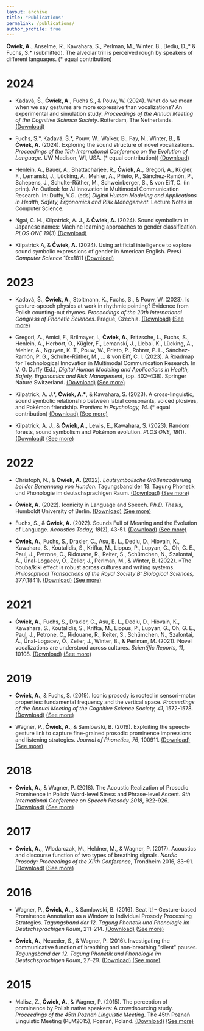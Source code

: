 ```yaml
---
layout: archive
title: "Publications"
permalink: /publications/
author_profile: true
---
```


**Ćwiek, A.**, Anselme, R., Kawahara, S., Perlman, M., Winter, B., Dediu, D.,\* & Fuchs, S.\* (submitted). The alveolar trill is perceived rough by speakers of different languages. (\* equal contribution)

2024
===

- Kadavá, Š., **Ćwiek, A.**, Fuchs S., & Pouw, W. (2024). What do we mean when we say gestures are more expressive than vocalizations? An experimental and simulation study. *Proceedings of the Annual Meeting of the Cognitive Science Society*. Rotterdam, The Netherlands. [(Download)](https://www.researchgate.net/publication/380533308_What_do_we_mean_when_we_say_gestures_are_more_expressive_than_vocalizations_An_experimental_and_simulation_study)

- Fuchs, S.\*, Kadavá, Š.\*, Pouw, W., Walker, B., Fay, N., Winter, B., & **Ćwiek, A.** (2024). Exploring the sound structure of novel vocalizations. *Proceedings of the 15th International Conference on the Evolution of Language*. UW Madison, WI, USA. (\* equal contribution)) [(Download)](https://evolang2024.github.io/proceedings/papers/evolang15_paper_113.pdf)

- Henlein, A., Bauer, A., Bhattacharjee, R., **Ćwiek, A.**, Gregori, A., Kügler, F., Lemanski, J., Lücking, A., Mehler, A., Prieto, P., Sánchez-Ramón, P., Schepens, J., Schulte-Rüther, M., Schweinberger, S., & von Eiff, C. (in print). An Outlook for AI Innovation in Multimodal Communication Research. In: Duffy, V.G. (eds) *Digital Human Modeling and Applications in Health, Safety, Ergonomics and Risk Management*. Lecture Notes in Computer Science.

- Ngai, C. H., Kilpatrick, A. J., & **Ćwiek, A.** (2024). Sound symbolism in Japanese names: Machine learning approaches to gender classification. *PLOS ONE 19*(3) [(Download)](https://journals.plos.org/plosone/article?id=10.1371/journal.pone.0297440)

- Kilpatrick A, & **Ćwiek, A.** (2024). Using artificial intelligence to explore sound symbolic expressions of gender in American English. *PeerJ Computer Science* 10:e1811 [(Download)](https://doi.org/10.7717/peerj-cs.1811)

2023
===

- Kadavá, Š., **Ćwiek, A.**, Stoltmann, K., Fuchs, S., & Pouw, W. (2023). Is gesture-speech physics at work in rhythmic pointing? Evidence from Polish counting-out rhymes. *Proceedings of the 20th International Congress of Phonetic Sciences*. Prague, Czechia. [(Download)](https://osf.io/67fzc/) [(See more)](http://olacwiek.github.io/publication/2023_kadava_gesture-speech)

- Gregori, A., Amici, F., Brilmayer, I., **Ćwiek, A.**, Fritzsche, L., Fuchs, S., Henlein, A., Herbort, O., Kügler, F., Lemanski, J., Liebal, K., Lücking, A., Mehler, A., Nguyen, K. T., Pouw, W., Prieto, P., Rohrer, P. L., Sánchez-Ramón, P. G., Schulte-Rüther, M., … & von Eiff, C. I. (2023). A Roadmap for Technological Innovation in Multimodal Communication Research. In V. G. Duffy (Ed.), *Digital Human Modeling and Applications in Health, Safety, Ergonomics and Risk Management*, (pp. 402–438). Springer Nature Switzerland. [(Download)](http://olacwiek.github.io/files/Gregori_et_al._2023_submitted_version.pdf) [(See more)](http://olacwiek.github.io/publication/2023_gregori_roadmap)

- Kilpatrick, A. J.\*, **Ćwiek, A.\***, & Kawahara, S. (2023). A cross-linguistic, sound symbolic relationship between labial consonants, voiced plosives, and Pokémon friendship. *Frontiers in Psychology, 14*. (\* equal contribution) [(Download)](https://www.frontiersin.org/articles/10.3389/fpsyg.2023.1113143) [(See more)](http://olacwiek.github.io/publication/2023_kilpatrick_cross-linguistic)

- Kilpatrick, A. J., & **Ćwiek, A.**, Lewis, E., Kawahara, S. (2023). Random forests, sound symbolism and Pokémon evolution. *PLOS ONE, 18*(1). [(Download)](https://journals.plos.org/plosone/article?id=10.1371/journal.pone.0279350) [(See more)](http://olacwiek.github.io/publication/2023_kilpatrick_random)

2022
===
- Christoph, N., & **Ćwiek, A.** (2022). *Lautsymbolische Größencodierung bei der Benennung von Hunden.* Tagungsband der 18. Tagung Phonetik und Phonologie im deutschsprachigen Raum. [(Download)](https://doi.org/10.11576/pundp2022-1032) [(See more)](http://olacwiek.github.io/publication/2022_christoph_lautsymbolische)

- **Ćwiek, A.** (2022). Iconicity in Language and Speech. *Ph.D. Thesis*, Humboldt University of Berlin. [(Download)](https://edoc.hu-berlin.de/handle/18452/25687) [(See more)](http://olacwiek.github.io/publication/2022_cwiek_iconicity)

- Fuchs, S., & **Ćwiek, A.** (2022). Sounds Full of Meaning and the Evolution of Language. *Acoustics Today, 18*(2), 43-51. [(Download)](https://doi.org/10.1121/AT.2022.18.2.43) [(See more)](http://olacwiek.github.io/publication/2022_fuchs_sounds)

- **Ćwiek, A.**, Fuchs, S., Draxler, C., Asu, E. L., Dediu, D., Hiovain, K., Kawahara, S., Koutalidis, S., Krifka, M., Lippus, P., Lupyan, G., Oh, G. E., Paul, J., Petrone, C., Ridouane, R., Reiter, S., Schümchen, N., Szalontai, Á., Ünal-Logacev, Ö., Zeller, J., Perlman, M., & Winter, B. (2022). *The bouba/kiki effect is robust across cultures and writing systems. *Philosophical Transactions of the Royal Society B: Biological Sciences, 377*(1841). [(Download)](https://royalsocietypublishing.org/doi/10.1098/rstb.2020.0390) [(See more)](http://olacwiek.github.io/publication/2022_cwiek_bouba)

2021
===
- **Ćwiek, A.**, Fuchs, S., Draxler, C., Asu, E. L., Dediu, D., Hiovain, K., Kawahara, S., Koutalidis, S., Krifka, M., Lippus, P., Lupyan, G., Oh, G. E., Paul, J., Petrone, C., Ridouane, R., Reiter, S., Schümchen, N., Szalontai, Á., Ünal-Logacev, Ö., Zeller, J., Winter, B., & Perlman, M. (2021). Novel vocalizations are understood across cultures. *Scientific Reports, 11*, 10108. [(Download)](https://www.nature.com/articles/s41598-021-89445-4) [(See more)](http://olacwiek.github.io/publication/2021_cwiek_novel)

2019
===
- **Ćwiek, A.**, & Fuchs, S. (2019). Iconic prosody is rooted in sensori-motor properties: fundamental frequency and the vertical space. *Proceedings of the Annual Meeting of the Cognitive Science Society, 41*, 1572-1578. [(Download)](https://cogsci.mindmodeling.org/2019/papers/0282/0282.pdf) [(See more)](http://olacwiek.github.io/publication/2019_cwiek_iconicity)

- Wagner, P., **Ćwiek, A.**, & Samlowski, B. (2019). Exploiting the speech-gesture link to capture fine-grained prosodic prominence impressions and listening strategies. *Journal of Phonetics, 76*, 100911. [(Download)](http://www.sciencedirect.com/science/article/pii/S009544701830038X) [(See more)](http://olacwiek.github.io/publication/2019_wagner_exploiting)

2018
===
- **Ćwiek, A.,** & Wagner, P. (2018). The Acoustic Realization of Prosodic Prominence in Polish: Word-level Stress and Phrase-level Accent. *9th International Conference on Speech Prosody 2018*, 922-926. [(Download)](http://www.isca-speech.org/archive/SpeechProsody_2018/abstracts/191.html) [(See more)](http://olacwiek.github.io/publication/2018_cwiek_acoustic)

2017
===
- **Ćwiek, A.,**, Włodarczak, M., Heldner, M., & Wagner, P. (2017). Acoustics and discourse function of two types of breathing signals. *Nordic Prosody: Proceedings of the XIIth Conference*, Trondheim 2016, 83–91. [(Download)](https://su.diva-portal.org/smash/get/diva2:1128916/FULLTEXT02.pdf) [(See more)](http://olacwiek.github.io/publication/2017_cwiek_acoustics)

2016
===
- Wagner, P., **Ćwiek, A.,**, & Samlowski, B. (2016). Beat it! – Gesture-based Prominence Annotation as a Window to Individual Prosody Processing Strategies. *Tagungsband der 12. Tagung Phonetik und Phonologie im Deutschsprachigen Raum*, 211–214. [(Download)](https://pub.uni-bielefeld.de/download/2905407/2905410/wagner_cwiek_samlowski2016.pdf) [(See more)](http://olacwiek.github.io/publication/2016_wagner_beat)

- **Ćwiek, A.**, Neueder, S., & Wagner, P. (2016). Investigating the communicative function of breathing and non-breathing \"silent\" pauses. *Tagungsband der 12. Tagung Phonetik und Phonologie im Deutschsprachigen Raum*, 27–29. [(Download)](https://pub.uni-bielefeld.de/download/2905904/2906499/cwiek_neueder_wagner_2016.pdf) [(See more)](http://olacwiek.github.io/publication/2016_cwiek_investigating)

2015
===
- Malisz, Z., **Ćwiek, A.**, & Wagner, P. (2015). The perception of prominence by Polish native speakers: A crowdsourcing study. *Proceedings of the 45th Poznań Linguistic Meeting*. The 45th Poznań Linguistic Meeting (PLM2015), Poznań, Poland. [(Download)](http://olacwiek.github.io/files/malisz_2015_perception.pdf) [(See more)](http://olacwiek.github.io/publication/2015_malisz_perception)
